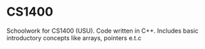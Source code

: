 # CS1400
Schoolwork for CS1400 (USU). Code written in C++. Includes basic introductory concepts like arrays, pointers e.t.c